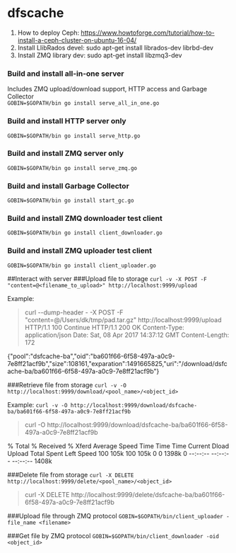 # dfscache
1. How to deploy Ceph: https://www.howtoforge.com/tutorial/how-to-install-a-ceph-cluster-on-ubuntu-16-04/
2. Install LlibRados devel: sudo apt-get install librados-dev librbd-dev
3. Install ZMQ library dev: sudo apt-get install libzmq3-dev

### Build and install all-in-one server
Includes ZMQ upload/download support, HTTP access and Garbage Collector  
`GOBIN=$GOPATH/bin go install serve_all_in_one.go`

### Build and install HTTP server only
`GOBIN=$GOPATH/bin go install serve_http.go`

### Build and install ZMQ server only
`GOBIN=$GOPATH/bin go install serve_zmq.go`

### Build and install Garbage Collector
`GOBIN=$GOPATH/bin go install start_gc.go`

### Build and install ZMQ downloader test client
`GOBIN=$GOPATH/bin go install client_downloader.go`

### Build and install ZMQ uploader test client
`GOBIN=$GOPATH/bin go install client_uploader.go`

##Interact with server
###Upload file to storage
`curl -v -X POST -F "content=@<filename_to_upload>" http://localhost:9999/upload`

Example:
>curl --dump-header - -X POST -F "content=@/Users/dk/tmp/pad.tar.gz" http://localhost:9999/upload
 HTTP/1.1 100 Continue 
 HTTP/1.1 200 OK
 Content-Type: application/json
 Date: Sat, 08 Apr 2017 14:37:12 GMT
 Content-Length: 172
 
 {"pool":"dsfcache-ba","oid":"ba601f66-6f58-497a-a0c9-7e8ff21acf9b","size":108161,"exparation":1491665825,"uri":"/download/dsfcache-ba/ba601f66-6f58-497a-a0c9-7e8ff21acf9b"}

###Retrieve file from storage
`curl -v -O http://localhost:9999/download/<pool_name>/<object_id>`

Example:
`curl -v -O http://localhost:9999/download/dsfcache-ba/ba601f66-6f58-497a-a0c9-7e8ff21acf9b`
>curl -O http://localhost:9999/download/dsfcache-ba/ba601f66-6f58-497a-a0c9-7e8ff21acf9b

   % Total    % Received % Xferd  Average Speed   Time    Time     Time  Current
                                  Dload  Upload   Total   Spent    Left  Speed
 100  105k  100  105k    0     0  1398k      0 --:--:-- --:--:-- --:--:-- 1408k
 
###Delete file from storage
`curl -X DELETE http://localhost:9999/delete/<pool_name>/<object_id>`

>curl -X DELETE http://localhost:9999/delete/dsfcache-ba/ba601f66-6f58-497a-a0c9-7e8ff21acf9b

###Upload file through ZMQ protocol
`GOBIN=$GOPATH/bin/client_uploader -file_name <filename>`

###Get file by ZMQ protocol
`GOBIN=$GOPATH/bin/client_downloader -oid <object_id>`

